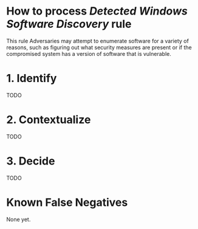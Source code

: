 # How to process *Detected Windows Software Discovery* rule
This rule Adversaries may attempt to enumerate software for a variety of reasons, such as figuring out what security measures are present or if the compromised system has a version of software that is vulnerable.

# 1. Identify
TODO

# 2. Contextualize
TODO

# 3. Decide
TODO

# Known False Negatives
None yet.
